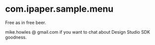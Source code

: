com.ipaper.sample.menu
==============================

Free as in free beer.

mike.howles @ gmail.com if you want to chat about Design Studio SDK goodness.
